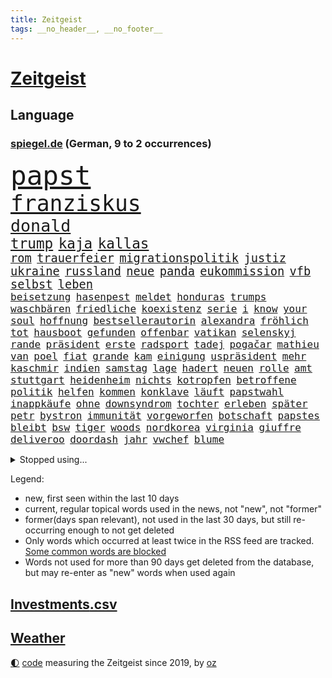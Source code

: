 ```yaml
---
title: Zeitgeist
tags: __no_header__, __no_footer__
---
```


# [Zeitgeist](https://oliz.io/zeitgeist/)

## Language

<h3><a href="https://www.spiegel.de" target="_blank">spiegel.de</a> (German, 9 to 2 occurrences)</h3>
<p style="font-family:monospace">
<span style="font-size:32pt"><a href="news_links.html#papst" class="current">papst</a></span>
<br>
<span style="font-size:26pt"><a href="news_links.html#franziskus" class="current">franziskus</a></span>
<br>
<span style="font-size:20pt"><a href="news_links.html#donald" class="current">donald</a></span>
<br>
<span style="font-size:17pt"><a href="news_links.html#trump" class="current">trump</a></span>
<span style="font-size:17pt"><a href="news_links.html#kaja" class="current">kaja</a></span>
<span style="font-size:17pt"><a href="news_links.html#kallas" class="current">kallas</a></span>
<br>
<span style="font-size:14pt"><a href="news_links.html#rom" class="current">rom</a></span>
<span style="font-size:14pt"><a href="news_links.html#trauerfeier" class="current">trauerfeier</a></span>
<span style="font-size:14pt"><a href="news_links.html#migrationspolitik" class="current">migrationspolitik</a></span>
<span style="font-size:14pt"><a href="news_links.html#justiz" class="current">justiz</a></span>
<span style="font-size:14pt"><a href="news_links.html#ukraine" class="current">ukraine</a></span>
<span style="font-size:14pt"><a href="news_links.html#russland" class="current">russland</a></span>
<span style="font-size:14pt"><a href="news_links.html#neue" class="current">neue</a></span>
<span style="font-size:14pt"><a href="news_links.html#panda" class="current">panda</a></span>
<span style="font-size:14pt"><a href="news_links.html#eukommission" class="current">eukommission</a></span>
<span style="font-size:14pt"><a href="news_links.html#vfb" class="current">vfb</a></span>
<span style="font-size:14pt"><a href="news_links.html#selbst" class="current">selbst</a></span>
<span style="font-size:14pt"><a href="news_links.html#leben" class="current">leben</a></span>
<br>
<span style="font-size:12pt"><a href="news_links.html#beisetzung" class="current">beisetzung</a></span>
<span style="font-size:12pt"><a href="news_links.html#hasenpest" class="new">hasenpest</a></span>
<span style="font-size:12pt"><a href="news_links.html#meldet" class="current">meldet</a></span>
<span style="font-size:12pt"><a href="news_links.html#honduras" class="new">honduras</a></span>
<span style="font-size:12pt"><a href="news_links.html#trumps" class="current">trumps</a></span>
<span style="font-size:12pt"><a href="news_links.html#waschbären" class="new">waschbären</a></span>
<span style="font-size:12pt"><a href="news_links.html#friedliche" class="current">friedliche</a></span>
<span style="font-size:12pt"><a href="news_links.html#koexistenz" class="new">koexistenz</a></span>
<span style="font-size:12pt"><a href="news_links.html#serie" class="current">serie</a></span>
<span style="font-size:12pt"><a href="news_links.html#i" class="current">i</a></span>
<span style="font-size:12pt"><a href="news_links.html#know" class="new">know</a></span>
<span style="font-size:12pt"><a href="news_links.html#your" class="new">your</a></span>
<span style="font-size:12pt"><a href="news_links.html#soul" class="new">soul</a></span>
<span style="font-size:12pt"><a href="news_links.html#hoffnung" class="current">hoffnung</a></span>
<span style="font-size:12pt"><a href="news_links.html#bestsellerautorin" class="current">bestsellerautorin</a></span>
<span style="font-size:12pt"><a href="news_links.html#alexandra" class="current">alexandra</a></span>
<span style="font-size:12pt"><a href="news_links.html#fröhlich" class="current">fröhlich</a></span>
<span style="font-size:12pt"><a href="news_links.html#tot" class="current">tot</a></span>
<span style="font-size:12pt"><a href="news_links.html#hausboot" class="new">hausboot</a></span>
<span style="font-size:12pt"><a href="news_links.html#gefunden" class="current">gefunden</a></span>
<span style="font-size:12pt"><a href="news_links.html#offenbar" class="current">offenbar</a></span>
<span style="font-size:12pt"><a href="news_links.html#vatikan" class="current">vatikan</a></span>
<span style="font-size:12pt"><a href="news_links.html#selenskyj" class="current">selenskyj</a></span>
<span style="font-size:12pt"><a href="news_links.html#rande" class="current">rande</a></span>
<span style="font-size:12pt"><a href="news_links.html#präsident" class="current">präsident</a></span>
<span style="font-size:12pt"><a href="news_links.html#erste" class="current">erste</a></span>
<span style="font-size:12pt"><a href="news_links.html#radsport" class="current">radsport</a></span>
<span style="font-size:12pt"><a href="news_links.html#tadej" class="current">tadej</a></span>
<span style="font-size:12pt"><a href="news_links.html#pogačar" class="current">pogačar</a></span>
<span style="font-size:12pt"><a href="news_links.html#mathieu" class="current">mathieu</a></span>
<span style="font-size:12pt"><a href="news_links.html#van" class="current">van</a></span>
<span style="font-size:12pt"><a href="news_links.html#poel" class="current">poel</a></span>
<span style="font-size:12pt"><a href="news_links.html#fiat" class="current">fiat</a></span>
<span style="font-size:12pt"><a href="news_links.html#grande" class="current">grande</a></span>
<span style="font-size:12pt"><a href="news_links.html#kam" class="current">kam</a></span>
<span style="font-size:12pt"><a href="news_links.html#einigung" class="current">einigung</a></span>
<span style="font-size:12pt"><a href="news_links.html#uspräsident" class="current">uspräsident</a></span>
<span style="font-size:12pt"><a href="news_links.html#mehr" class="current">mehr</a></span>
<span style="font-size:12pt"><a href="news_links.html#kaschmir" class="new">kaschmir</a></span>
<span style="font-size:12pt"><a href="news_links.html#indien" class="current">indien</a></span>
<span style="font-size:12pt"><a href="news_links.html#samstag" class="current">samstag</a></span>
<span style="font-size:12pt"><a href="news_links.html#lage" class="current">lage</a></span>
<span style="font-size:12pt"><a href="news_links.html#hadert" class="current">hadert</a></span>
<span style="font-size:12pt"><a href="news_links.html#neuen" class="current">neuen</a></span>
<span style="font-size:12pt"><a href="news_links.html#rolle" class="current">rolle</a></span>
<span style="font-size:12pt"><a href="news_links.html#amt" class="current">amt</a></span>
<span style="font-size:12pt"><a href="news_links.html#stuttgart" class="current">stuttgart</a></span>
<span style="font-size:12pt"><a href="news_links.html#heidenheim" class="current">heidenheim</a></span>
<span style="font-size:12pt"><a href="news_links.html#nichts" class="current">nichts</a></span>
<span style="font-size:12pt"><a href="news_links.html#kotropfen" class="current">kotropfen</a></span>
<span style="font-size:12pt"><a href="news_links.html#betroffene" class="current">betroffene</a></span>
<span style="font-size:12pt"><a href="news_links.html#politik" class="current">politik</a></span>
<span style="font-size:12pt"><a href="news_links.html#helfen" class="current">helfen</a></span>
<span style="font-size:12pt"><a href="news_links.html#kommen" class="current">kommen</a></span>
<span style="font-size:12pt"><a href="news_links.html#konklave" class="current">konklave</a></span>
<span style="font-size:12pt"><a href="news_links.html#läuft" class="current">läuft</a></span>
<span style="font-size:12pt"><a href="news_links.html#papstwahl" class="new">papstwahl</a></span>
<span style="font-size:12pt"><a href="news_links.html#inappkäufe" class="new">inappkäufe</a></span>
<span style="font-size:12pt"><a href="news_links.html#ohne" class="current">ohne</a></span>
<span style="font-size:12pt"><a href="news_links.html#downsyndrom" class="current">downsyndrom</a></span>
<span style="font-size:12pt"><a href="news_links.html#tochter" class="current">tochter</a></span>
<span style="font-size:12pt"><a href="news_links.html#erleben" class="current">erleben</a></span>
<span style="font-size:12pt"><a href="news_links.html#später" class="current">später</a></span>
<span style="font-size:12pt"><a href="news_links.html#petr" class="current">petr</a></span>
<span style="font-size:12pt"><a href="news_links.html#bystron" class="current">bystron</a></span>
<span style="font-size:12pt"><a href="news_links.html#immunität" class="new">immunität</a></span>
<span style="font-size:12pt"><a href="news_links.html#vorgeworfen" class="current">vorgeworfen</a></span>
<span style="font-size:12pt"><a href="news_links.html#botschaft" class="current">botschaft</a></span>
<span style="font-size:12pt"><a href="news_links.html#papstes" class="current">papstes</a></span>
<span style="font-size:12pt"><a href="news_links.html#bleibt" class="current">bleibt</a></span>
<span style="font-size:12pt"><a href="news_links.html#bsw" class="current">bsw</a></span>
<span style="font-size:12pt"><a href="news_links.html#tiger" class="current">tiger</a></span>
<span style="font-size:12pt"><a href="news_links.html#woods" class="current">woods</a></span>
<span style="font-size:12pt"><a href="news_links.html#nordkorea" class="current">nordkorea</a></span>
<span style="font-size:12pt"><a href="news_links.html#virginia" class="new">virginia</a></span>
<span style="font-size:12pt"><a href="news_links.html#giuffre" class="new">giuffre</a></span>
<span style="font-size:12pt"><a href="news_links.html#deliveroo" class="new">deliveroo</a></span>
<span style="font-size:12pt"><a href="news_links.html#doordash" class="new">doordash</a></span>
<span style="font-size:12pt"><a href="news_links.html#jahr" class="current">jahr</a></span>
<span style="font-size:12pt"><a href="news_links.html#vwchef" class="new">vwchef</a></span>
<span style="font-size:12pt"><a href="news_links.html#blume" class="current">blume</a></span>
</p>
<details>
<summary>Stopped using...</summary>
<p class="former" style="font-size:12pt">
bitte(1647) fischer(1646) maria(1646) neuseeland(1646) sexuelle(1646) sicherheitsbehörden(1646) bundespräsident(1645) material(1645) positiv(1645) 2015(1644) villa(1644) woran(1644) anstieg(1643) ausgesprochen(1643) besiegt(1643) depressionen(1643) lust(1643) niveau(1643) nötig(1643) ruhe(1643) sekunden(1643) teilte(1643) philippinen(1642) provinz(1642) theater(1642) favoriten(1640) geliefert(1640) vergeblich(1640) 50000(1639) bundesweit(1639) oktober(1639) polen(1639) strecke(1639) umwelt(1639) verfassungsschutz(1639) aufmerksamkeit(1638) begründung(1638) joachim(1638) seitdem(1638) september(1638) 2021(1637) 5(1637) aufgehoben(1637) bestätigen(1636) polens(1636) verschiebt(1636) zusammenhang(1636) angeblichen(1635) durfte(1635) investitionen(1635) werke(1635) west(1635) öffnen(1635) körperverletzung(1634) voraus(1634) zugelassen(1634) bundestrainer(1633) glauben(1633) projekt(1633) finanziell(1632) super(1632) beginnen(1631) beschwerden(1631) nutzt(1631) verbindung(1631) zinsen(1631) e(1630) fußballprofi(1630) wiederholt(1630) alarmiert(1629) august(1629) distanz(1629) feld(1629) gering(1629) bewegen(1628) distanziert(1628) echten(1627) begriff(1626) lkw(1625) juristisch(1624) kooperation(1622) schrecken(1619) spenden(1619) rechtzeitig(1617) aufgetaucht(1615) händler(1614) not(1613) hinweis(1609) profis(1609) vermisste(1608) olympia(1601) herausforderung(1599) öffnet(1534) carlos(1495) durchbruch(1410) müll(1400) fachkräftemangel(1393) stundenlang(1390) zerstörte(1387) schrumpft(1377) bundesanwaltschaft(1374) freigesprochen(1372) verbunden(1367) 120(1337) schlafen(1313) mike(1310) bekräftigt(1288) fachkräfte(1276) einschätzungen(1272) inklusive(1250) methode(1249) otto(1229) invasion(1219) gerichte(1178) herausgefunden(1157) verantwortlichen(1156) positiven(1154) flughäfen(1152) schneiden(1130) unmittelbar(1128) gelöst(1127) ankommt(1125) nebenbei(1124) gefangenschaft(1119) microsoft(1109) bewusst(1108) nationalelf(1099) wiederaufbau(1098) verärgert(1068) verhängnis(1062) gefällt(1061) sylt(1055) suchte(1049) grünenpolitikerin(1046) kandidat(1045) bedarf(1036) nationale(1027) grün(1021) kampagne(1009) rettungsaktion(999) toilette(992) effekt(990) nation(977) führten(970) entstehen(949) tel(936) nationaltrainer(931) aviv(925) staatsanwalt(915) razzien(912) luftangriffe(888) gesprengt(880) spion(874) einstige(866) pop(862) technische(862) dritter(841) kieler(835) praxis(829) gegründet(828) bewahren(809) verdächtigt(806) alcaraz(803) technologie(800) leon(799) loswerden(782) 150000(779) panik(779) uhren(773) lieferte(770) hamilton(767) lewis(767) rivalen(767) angenommen(755) ferrari(749) handelte(749) miami(743) gründung(739) heimlich(739) veröffentlichte(725) ost(712) arbeiter(707) kane(700) seltsame(700) pilot(695) 9(688) schlagabtausch(685) rechtsextremer(662) schuldenbremse(662) verriet(656) benachteiligt(648) essener(636) vormittag(635) zeitgleich(630) entpuppt(629) staus(623) service(619) lady(612) netanyahus(610) folter(609) betriebe(603) unerwartet(602) knie(594) verfolgung(591) 24jährige(590) 03(589) reformiert(572) auswertung(571) besserung(570) hymne(570) eingeschränkt(565) harsche(565) rolf(565) sportlich(559) königshaus(552) raumstation(548) taugen(547) handball(542) wütend(540) stimmte(535) nominierung(533) geiseln(529) mancherorts(526) wagt(525) geräumt(522) club(515) empfehlungen(511) sprecherin(510) manch(509) einschnitte(505) kanzlerkandidat(505) kostenlos(504) produzent(500) kapitän(493) sowohl(492) kündigungen(491) ließe(491) straftäter(486) ausgleich(480) historischer(477) dorthin(475) machtwechsel(468) grundgesetz(466) gezahlt(465) behandlung(464) rammte(461) mögen(457) provokation(455) normalerweise(453) audi(452) begegnen(452) brandenburgischen(452) ordentlich(450) dahintersteckt(449) michel(443) sap(440) hype(437) piloten(434) reichsten(434) wüste(433) verbündete(432) gefühle(430) heiraten(428) bunte(426) offenbaren(426) nackte(424) nationalsozialismus(423) vizepräsidentin(421) zerlegt(421) solches(418) plänen(416) wald(415) angeordnet(414) gäbe(409) klette(409) polizeibeamte(409) raf(409) ranking(408) rasch(405) sitze(405) wirtschaftskrise(404) zentimeter(403) rechtslage(399) scheidung(399) sabine(398) dienen(397) klagte(397) fotografiert(395) mitmachen(395) planung(395) schülerinnen(392) überlassen(391) plastik(388) geringer(387) halbzeit(387) diana(381) flüchtlingen(381) drittes(379) boss(378) kulissen(376) studien(367) bedingung(365) bewerbung(364) polizistin(361) set(361) vehement(360) schlimmsten(359) türen(357) anschläge(356) versuchter(355) diplomatischen(354) straßenbahn(351) häufen(350) relativ(350) wittert(347) grenzkontrollen(346) ablauf(344) autobranche(343) laufender(343) systematisch(340) 28jährige(336) stephen(335) kryptowährung(334) vermitteln(333) polarisiert(328) besitzt(327) verdachtsfall(325) reiz(324) palästinensern(322) match(321) stiegen(321) robin(319) verbrenneraus(319) breiten(317) eingesperrt(312) entsprechend(311) suchten(306) lauern(303) demi(301) exfreundin(296) süddeutschland(296) warnte(296) bürgerinnen(294) /(293) interaktiven(291) kurioser(290) jemanden(288) axel(287) kümmern(286) gelitten(285) nuri(285) ruf(285) westküste(284) hubert(283) sperren(283) naomi(282) moderierte(280) wanderer(280) erfinden(278) passende(278) königliche(277) mittelschicht(276) fabian(275) wildnis(274) besseren(273) zerstörten(273) gefühlen(270) starkem(270) strenge(267) weltgesundheitsorganisation(265) angekündigte(264) löschen(264) zweijähriger(262) fritz(260) schwierigen(258) kater(257) bundesnetzagentur(256) impfstoff(254) behauptete(253) mobilisieren(253) bordell(252) 83(251) sozialdemokrat(250) knüpfen(249) suchmaschine(248) verzweifelt(248) sitzung(245) telefoniert(244) inhaftierten(239) venezuelas(238) georgia(236) konzernchef(236) umfragewerte(236) astronomie(233) senden(232) staatsoberhaupt(232) reformieren(230) schnäppchen(230) 82(229) begleiter(228) daniela(227) abbau(226) rekrutiert(226) dankesrede(225) khan(225) freiburger(224) kapital(224) nämlich(224) streichung(224) filialen(222) abschuss(220) florentina(220) holzinger(220) neuanfang(220) allgemeine(217) cem(217) entertainer(217) özdemir(217) gegenden(216) parteifreund(216) unterbringung(216) trost(214) flüchtete(213) jakob(213) dienstagmorgen(210) legendären(210) krebserkrankung(207) wiedereinzug(206) bruchteil(204) hofiert(202) einzelnen(201) namibia(201) stimmten(201) fossilien(200) handyverbot(200) missgeschick(200) torhüterin(200) wahrheiten(199) cavallo(197) gisèle(197) verüben(197) 2500(196) biathlon(195) befragten(194) kleinkinder(194) verfassung(194) milizen(193) quarterback(193) wesentlich(193) pelicot(192) gewagt(191) toiletten(191) begeisterte(190) westens(190) ausgehen(189) monats(188) goretzka(187) mutmaßlichem(187) anzeigen(186) australischen(186) bka(186) wiedereröffnung(186) eineinhalb(185) echter(183) rechtsextremist(183) techkonzern(183) strackzimmermann(182) gründete(181) günstigere(180) mutterschaft(180) seitenhieb(180) arizona(179) adhs(178) vorsorglich(178) artenvielfalt(177) laufenden(176) korruptionsvorwürfen(175) augenarzt(174) maler(174) tsg(174) hilflos(173) branchenverband(168) chip(168) apokalypse(167) bewirken(166) autobiografie(165) han(165) zusammenarbeiten(165) schwärmt(164) busse(163) zustände(163) bundesrat(162) gesteigert(162) dubaischokolade(161) eddie(161) leser(161) tanken(161) jake(160) schweigeminute(160) spdfraktionschef(160) zendaya(159) psychiatrischen(158) akkuschrauber(157) uhaft(156) ernüchternd(153) schlappe(153) glücksfall(150) ruhen(150) ukrainekriegs(150) wirtschaftsgipfel(150) anschaffung(149) traditionell(149) kliniken(148) kurden(148) kurdische(147) mangelhafte(147) milliardenhöhe(147) runden(147) schläft(147) talfahrt(147) aldi(146) gewaltige(146) louisiana(146) tankstelle(146) lopez(145) knickt(144) wirtschaftswende(144) einwanderung(143) fähre(143) blatt(142) chalamet(142) funkt(142) gefahndet(142) hingerichtet(142) lucas(142) schmuck(142) schulzeit(142) timothée(142) verstanden(142) ähneln(142) aiwanger(141) beliebte(140) herzog(140) sprint(140) abgestimmt(139) orlando(138) kartons(137) ausgaben(135) greenpeace(135) verurteilen(135) young(135) australiens(134) bundestages(134) ignoranz(134) meines(134) diebin(133) zocken(133) geschrumpft(132) scharfer(132) schwangerschaftsabbrüche(132) kunststück(131) ussängerin(131) wal(131) einreisekontrollen(130) wirtschaftsweise(130) borowski(129) säuglinge(129) apotheke(128) boxlegende(128) geschätzt(128) telefonat(128) tyson(128) stützpunkt(127) weisheit(127) barrier(125) nachgewiesen(125) verheerende(125) abheben(124) accounts(124) begehrt(124) syrischen(124) uhrzeit(124) mobilität(123) wggarantie(123) übergeben(123) energieinfrastruktur(121) nachtklub(121) 62(120) baugenehmigungen(120) befragung(120) bemerkenswerte(120) bezieht(120) hilfsorganisation(120) ärztliche(120) extra(119) gadgets(119) gelockert(119) jair(119) lüneburg(119) spiekeroog(119) verschieben(119) manches(118) jeans(117) wenigstens(117) morddrohungen(115) reinen(115) sparer(115) fbichef(114) kash(114) medizinstudium(114) noten(114) patel(114) traurig(114) vanessa(114) vereinigte(114) lettland(113) preuß(113) rachel(113) ernsthaft(112) nervt(112) führungsstil(111) komische(111) mittelmäßig(111) verankert(111) überführen(111) afrikas(110) bedeckt(110) kannten(110) ankündigungen(109) konkurrieren(109) norweger(109) tränengas(109) adidas(108) großeltern(108) hagen(108) ratschläge(108) rockband(108) spendete(108) währung(108) befeuern(107) praktischen(107) verstößen(107) brad(106) pitt(106) verhandlung(106) dasselbe(105) oberbayern(105) prinzen(105) heide(104) längsten(104) messenger(104) rückte(104) umstrittensten(104) feministischen(103) schultern(103) unveröffentlichte(102) zeitdruck(102) anhand(101) blind(101) schülern(101) staunen(101) begnadigung(100) chips(100) griffen(100) standards(100) verlockend(100) verursachten(100) 42jährigen(99) nominierungen(98) vorschlagen(98) 32jährige(97) freigelassen(97) haftanstalt(97) pfeift(97) 52(96) erbeutet(96) klischee(96) reagiere(96) selbstkritik(96) verbreitete(96) bulgarien(95) charité(95) footballstar(95) freiwilligen(95) dialog(94) kontrollierte(94) begab(93) monika(93) sexszenen(93) butch(91) eingekauft(91) glaubens(91) kichatbot(91) suni(91) umbenennen(91) wilmore(91) zutaten(91) altersdiskriminierung(90) aufzuarbeiten(90) enthalten(90) erarbeitet(90) grandjean(90) großfamilie(90) rennserie(90) türsteher(90) verbreiteten(90) beispiele(89) ermittelte(89) passagiermaschine(89) socken(89) visualisierung(89) anke(88) baldoni(88) blake(88) elterngeld(88) erfüllten(88) heathrow(88) krankenhauses(88) lively(88) nächstenliebe(88) qualifikationsspiel(88) zuhause(88) gerechtigkeit(87) skifahren(87) staatsanwältin(87) beigetragen(86) neunzigerjahren(86) regisseurin(86) santa(86) tabea(86) vermeintlicher(86) 2045(85) bella(85) generalstaatsanwältin(85) hollywoodregisseur(85) interessanter(85) lockerung(85) schnitzer(85) verschlossene(85) weltschachverband(85) odyssee(84) ramsey(84) selbstbewusstsein(84) émile(84) gegenmittel(83) lawinenunglück(83) linker(83) schulter(83) verfolgten(83) veto(83) beschädigtem(82) flasche(82) gültig(82) research(82) unbekannt(82) verführerischer(82) versichert(82) wertvollsten(82) whiskey(82) airports(81) predigt(81) privileg(81) setze(81) skandale(81) spitzenturnerin(81) tanker(81) usschauspielerin(81) votiert(81) bui(80) gesunden(80) gewöhnen(80) kampfgeist(80) suchaktion(80) unomenschenrechtsbüro(80) ziviler(80) 77(79) air(79) lehrern(79) synchronsprechen(79) tagt(79) versöhnlich(79) adhanom(78) ghebreyesus(78) klimaneutralität(78) legendärer(78) rüttelt(78) tedros(78) unsinn(78) verwechseln(78) whochef(78) übungen(78) kreisverband(77) massiver(77) milliardenschulden(77) simbabwe(77) spektakuläre(77) stromkosten(77) unomitarbeiter(77) verkaufte(77) wintersport(77) drogenkonsum(76) gesundheitsbehörde(76) gradmesser(76) schmecken(76) 289(75) anteilen(75) darm(75) gmbh(75) homosexualität(75) spezialist(75) uk(75) uran(75) verschulden(75) zuschauen(75) abgenickt(74) schlimmen(74) teddy(74) biathletin(73) früheres(73) gedenkort(73) petitionen(73) richtlinien(73) rsfmiliz(73) scheine(73) haufen(72) oblast(72) starlink(72) angefeindet(71) beteuern(71) geimpft(71) manchem(71) rebellische(71) stört(71) verkaufszahlen(71) besetztes(70) erfolgsgeschichte(70) khartum(70) klimaneutral(70) manipulierte(70) talk(70) anhaltspunkte(69) elend(69) ergreift(69) erhalte(69) patricia(69) sommerspiele(69) versorger(69) verweigern(69) einlass(68) errungenschaften(68) station(68) sterne(68) unterkünften(68) verstimmungen(68) vertiefen(68) zeugin(68) drinnen(67) mandy(67) neubeginn(67) schiffen(67) teleskop(67) chile(66) gleitbomben(66) konstruktiven(66) milberg(66) premiere(66) taskforce(66) unbesiegbar(66) bestimmung(65) bündeln(65) carney(65) winzerinnen(65) ausgabe(64) dm(64) geschwindigkeiten(64) mies(64) orf(64) rückgängig(64) unterlagen(64) unterlief(64) unterrichtet(64) vorstellungsgespräch(64) wohnmobil(64) chilenischen(63) chinapolitik(63) hoffenheims(63) kuriosesten(63) mentale(63) tausender(63) zugreifen(63) aufmarsch(62) handschellen(62) intrige(62) magazine(62) tenniswelt(62) ungültig(62) vertraulichen(62) drogensüchtige(61) känguru(61) norderney(61) stella(61) 1991(60) auslieferungshaft(60) kulturgeschichte(60) widersacher(60) bredouille(59) egoismus(59) getränk(59) jobangebot(59) andrej(58) auffanglager(58) berlinmitte(58) biopic(58) verwechslung(58) 242(57) kooperationen(57) saarländische(57) verkraften(57) andenken(56) ankläger(56) bürgergeldempfängern(56) filmreif(56) fossile(56) fraktionsspitze(56) gaga(56) lidl(56) orange(56) sauber(56) schneidet(56) shakespeares(56) weile(56) colorado(55) dak(55) kosteten(55) paraden(55) tarifverhandlungen(55) vwbulli(55) wunschkandidat(55) eignen(54) erbitterter(54) gewissen(54) hang(54) sabotageakte(54) 89(53) eitelkeit(53) niko(53) protestaktion(53) senders(53) unescoweltkulturerbe(53) niger(52) steckte(52) tipp(52) beschießen(51) eingeschätzt(51) gekrönt(51) niedrigere(51) sortieren(51) ankara(50) clemens(50) fachleuten(50) geheimnisvolle(50) kämpferisch(50) siege(50) ungewöhnlichem(50) 60jährige(49) angemessen(49) berechnung(49) ioc(49) sprachlos(49) 66jährige(48) bundestagsdebatte(48) gespendet(48) klimazielen(48) löschte(48) verbrachte(48) guineabissau(47) imamoğlu(47) marieagnes(47) repressionen(47) riesiges(47) stimmzettel(47) zeche(47) ausschluss(46) erzwingen(46) maßstab(46) untergebracht(46) ausgleichen(45) berichteten(45) roland(45) runter(45) schlechtem(45) handelsrouten(44) mobilisiert(44) anschließen(43) autoritären(43) erfanden(43) erwischte(43) katastrophale(43) leo(43) milliardeninvestitionen(43) attraktive(42) befund(42) gremium(42) inhaftierte(42) pfleger(42) sicherheitsfreigaben(42) tägliche(42) weggefegt(42) center(41) einkauft(41) euzölle(41) lebten(41) plastikteilchen(41) raumsonde(41) tv+(41) gescheiterter(40) ingebrigtsen(40) klum(40) langfristigen(40) terrorgruppe(40) ausharren(39) chaotisch(39) fahrlehrer(39) gleichnamigen(39) operierte(39) rückreise(39) #metoo(38) auszug(38) bdi(38) mehrarbeit(38) rassismuserfahrungen(38) vermeintlich(38) benutzt(37) kettensäge(37) mitnehmen(37) slogan(37) unverhältnismäßig(37) ärzten(37) frösche(36) hochrangiges(36) interessenkonflikte(36) rechtfertigt(36) riad(36) auffahrunfall(35) brötchen(35) investors(35) kassel(35) regierungen(35) schlechteste(35) showgeschäft(35) tücken(35) versprochene(35) 25jähriger(34) großrazzia(34) kollaps(34) staatsapparat(34) verbrennungsmotoren(34) verholfen(34) waldimir(34) bodentruppen(33) bundesinnenministerin(33) lizenzen(33) prozessauftakt(33) rechtsrucks(33) ukraineverhandlungen(33) usstreitkräfte(33) anzukurbeln(32) brandner(32) co₂emissionen(32) elektroautohersteller(32) mitteln(32) bierchen(31) entschlossenheit(31) gegnerischen(31) händeringend(31) shows(31) würdigt(31) zuschauern(31) aufrüsten(30) erdoğans(30) formel1star(30) grandios(30) unfreiwillig(30) verachtung(30) einiger(29) eröffnungsrede(29) kadaver(29) kanadier(29) kantine(29) marschiert(29) onlinehändler(29) schwarzwald(29) profitierten(28) tyrannen(28) decke(27) dienten(27) einzuschätzen(27) flüchtlingscamp(27) groko(27) härtesten(27) unvorstellbar(27) usbehörden(27) blatter(26) buchautor(26) filmgeschäft(26) fuest(26) geldstrafen(26) hamaspropaganda(26) populäre(26) schädliche(26) bildschirm(25) conan(25) doppelte(25) hendrik(25) kommentatoren(25) ärmsten(25) anstehen(24) mehrausgaben(24) reformierte(24) schlucken(24) zwangspause(24) einfachen(23) eon(23) no(23) other(23) stromausfall(23) trainern(23) 2050(22) 90000(22) berichterstattung(22) energiekonzern(22) flüssigkeit(22) gebäck(22) halfen(22) traumziel(22) a9(21) breit(21) fe(21) generell(21) hackman(21) haifa(21) o’brien(21) pisten(21) selbstverständnis(21) voraussicht(21) weiterzugeben(21) besorgen(20) cent(20) gebunden(20) kulturzentrum(20) unvergessen(20) winzer(20) zunichtegemacht(20) arakawa(19) betsy(19) komiker(19) mayhem(19) reißen(19) abtreten(18) bestrebungen(18) o'brien(18) spezialeinheit(18) beantworten(17) erfolgsrezept(17) kontrollierten(17) regierungsnahe(17) stefani(17) unkrautvernichtungsmittels(17) brisbane(16) drauf(16) fadenkreuz(16) milliardenausgaben(16) milliardenpaket(16) nordderby(16) rekordkulisse(16) roberts(16) roll(16) schwuler(16) 44jährigen(15) alleinherrscher(15) case(15) cold(15) disqualifiziert(15) ehemals(15) enfant(15) kubikmeter(15) melanie(15) parkinson(15) terrible(15) todesumstände(15) ukrainerusslandkrieg(15) angreift(14) finanzpaket(14) gegenstände(14) juristin(14) politikwissenschaftlerin(14) scham(14) toronto(14) zugelegt(14) äußerten(14) batteriefabrik(13) bearbeiten(13) begrüßen(13) einzigen(13) klatschpresse(13) long(13) nationaler(13) sachbearbeiterin(13) teilschuld(13) tennissport(13) airport(12) aufmerksam(12) bratzpop(12) einmischen(12) entertainment(12) joschka(12) ludwigsburg(12) länderkammer(12) mürbe(12) osteuropa(12) schuf(12) schuldenprogramm(12) usverwaltung(12) verlobten(12) eishockey(11) entlarvt(11) erzeugen(11) installiert(11) investitionspaket(11) kilometerweit(11) misslingt(11) motorräder(11) philippinische(11) pipeline(11) schriftsteller(11) teclebrhan(11)
</p>
</details>
<p>Legend:
<ul>
<li><span class="new">new</span>, first seen within the last 10 days</li>
<li><span class="current">current</span>, regular topical words used in the news, not "new", not "former"</li>
<li><span class="former">former(days span relevant)</span>, not used in the last 30 days, but still re-occurring enough to not get deleted</li>
<li>Only words which occurred at least twice in the RSS feed are tracked. <a href="language/filters.py">Some common words are blocked</a></li>
<li>Words not used for more than 90 days get deleted from the database, but may re-enter as "new" words when used again</li>
</ul>
</p>

## [Investments](investments.html)[.csv](investments.csv)

## [Weather](weather.html)

<footer>
<a href="javascript:toggleTheme()" class="nav">🌓</a>
<a href="https://github.com/ooz/zeitgeist">code</a> measuring the Zeitgeist since 2019, by <a href="https://oliz.io">oz</a>
</footer>
